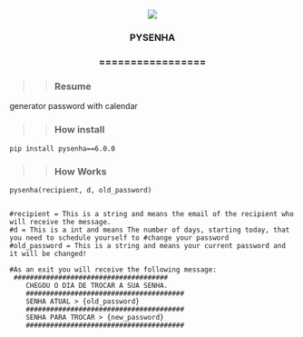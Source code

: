 
<h1 align="center">
<img src="https://img.shields.io/static/v1?label=PYSENHA%20POR&message=Bates&color=7159c1&style=flat-square&logo=ghost"/>

<h3> <p align="center">PYSENHA </p> </h3>

<h3> <p align="center"> ================= </p> </h3>

>> <h3> Resume </h3>

<p> generator password with calendar </p>

>> <h3> How install </h3>

```
pip install pysenha==6.0.0

```
>> <h3> How Works </h3>

```
pysenha(recipient, d, old_password)


#recipient = This is a string and means the email of the recipient who will receive the message.
#d = This is a int and means The number of days, starting today, that you need to schedule yourself to #change your password
#old_password = This is a string and means your current password and it will be changed!

#As an exit you will receive the following message:
 ######################################
    CHEGOU O DIA DE TROCAR A SUA SENHA.
    #######################################
    SENHA ATUAL > {old_password}
    #######################################
    SENHA PARA TROCAR > {new_password}
    #######################################

```
    